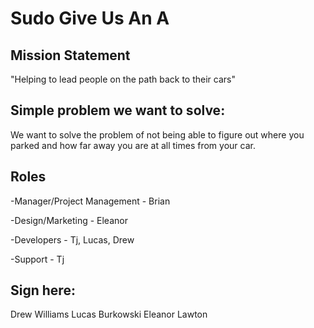 # Sudo Give Us An A

## Mission Statement
"Helping to lead people on the path back to their cars"
## Simple problem we want to solve:
We want to solve the problem of not being able to figure out where you parked and how far away you are at all times from your car.
## Roles
-Manager/Project Management - Brian

-Design/Marketing - Eleanor 

-Developers - Tj, Lucas, Drew

-Support - Tj

## Sign here:

Drew Williams
Lucas Burkowski
Eleanor Lawton
